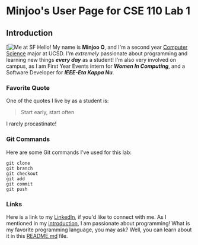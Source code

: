 # Minjoo's User Page for CSE 110 Lab 1
## Introduction


[![Me at SF](https://github.com/user-attachments/assets/08fe356b-b16f-42ef-bde7-49dc1dd8d387)
Hello! My name is **Minjoo O**, and I'm a second year <ins>Computer Science</ins> major at UCSD. I'm _extremely_ passionate about programming and learning new things ***every day*** as a student! I'm also very involved on campus, as I am First Year Events intern for ***Women In Computing***, and a Software Developer for ***IEEE-Eta Kappa Nu***.

### Favorite Quote
One of the quotes I live by as a student is:
> Start early, start often

I rarely procastinate!

### Git Commands
Here are some Git commands I've used for this lab:
```
git clone
git branch
git checkout
git add
git commit
git push
```
### Links
Here is a link to my [LinkedIn](https://linkedin.com/in/minjoo-o), if you'd like to connect with me.
As I mentioned in my [introduction](#Introduction), I am passionate about programming! What is my favorite programming language, you may ask? Well, you can learn about it in this [README.md](README.md) file.


